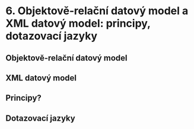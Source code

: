 # 6. Objektově‐relační datový model a XML datový model: principy, dotazovací jazyky

## Objektově-relační datový model

## XML datový model

## Principy?

## Dotazovací jazyky
